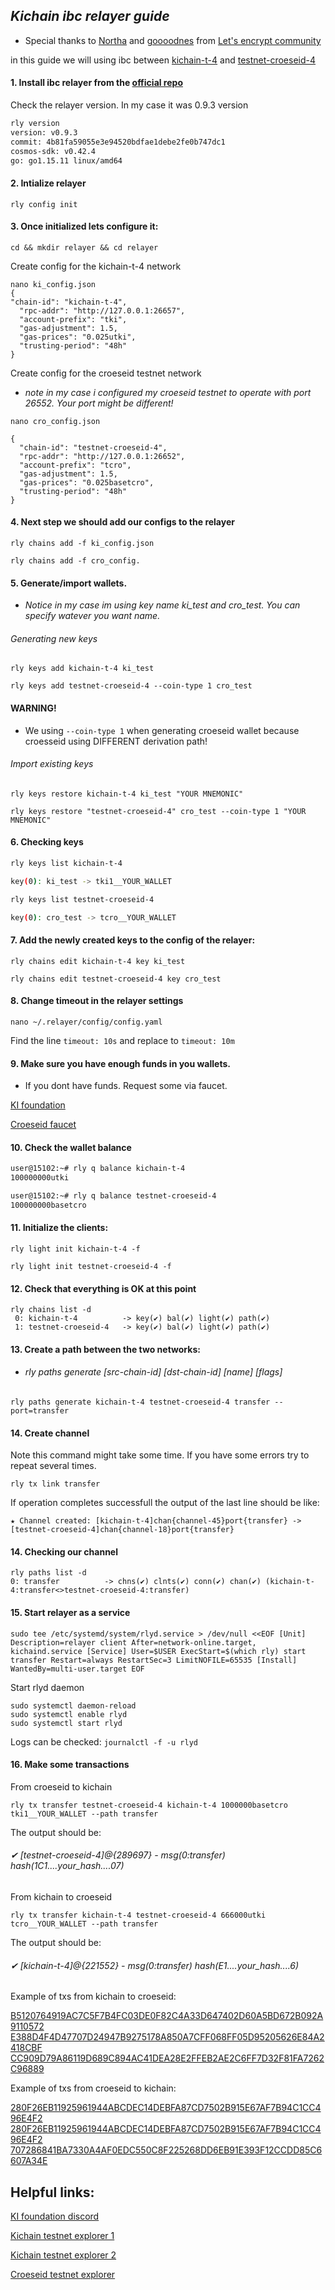 ##  _Kichain ibc relayer guide_
- Special thanks to [Northa](https://github.com/Northa) and [goooodnes](https://github.com/goooodnes) from [Let's encrypt community](https://t.me/kichain_ru)

in this guide we will using ibc between [kichain-t-4](https://github.com/KiFoundation/ki-testnet-challenge) and [testnet-croeseid-4](https://crypto.org/docs/getting-started/croeseid-testnet.html#step-1-get-the-crypto-org-chain-testnet-binary)


#### 1. Install ibc relayer from the [official repo](https://github.com/cosmos/relayer)
Check the relayer version. In my case it was 0.9.3 version

```sh 
rly version
version: v0.9.3
commit: 4b81fa59055e3e94520bdfae1debe2fe0b747dc1
cosmos-sdk: v0.42.4
go: go1.15.11 linux/amd64
```

#### 2. Intialize relayer
```
rly config init
```
#### 3. Once initialized lets configure it:
```
cd && mkdir relayer && cd relayer
```
Create config for the kichain-t-4 network
```
nano ki_config.json
{
"chain-id": "kichain-t-4",
  "rpc-addr": "http://127.0.0.1:26657",
  "account-prefix": "tki",
  "gas-adjustment": 1.5,
  "gas-prices": "0.025utki",
  "trusting-period": "48h"
}
```
Create config for the croeseid testnet network
- _note in my case i configured my croeseid testnet to operate with port 26552. Your port might be different!_
```
nano cro_config.json

{
  "chain-id": "testnet-croeseid-4",
  "rpc-addr": "http://127.0.0.1:26652",
  "account-prefix": "tcro",
  "gas-adjustment": 1.5,
  "gas-prices": "0.025basetcro",
  "trusting-period": "48h"
}
```

#### 4. Next step we should add our configs to the relayer

```rly chains add -f ki_config.json```

```rly chains add -f cro_config.```
#### 5. Generate/import wallets.
- _Notice in my case im using key name ki_test and cro_test.
You can specify watever you want name._

###### Generating new keys
```rly keys add kichain-t-4 ki_test```

```rly keys add testnet-croeseid-4 --coin-type 1 cro_test```
	
#### WARNING! 
- We using ```--coin-type 1``` when generating croeseid wallet
  because croesseid using DIFFERENT derivation path!

###### Import existing keys
```rly keys restore kichain-t-4 ki_test "YOUR MNEMONIC"```

```rly keys restore "testnet-croeseid-4" cro_test --coin-type 1 "YOUR MNEMONIC"```



#### 6. Checking keys

```sh
rly keys list kichain-t-4

key(0): ki_test -> tki1__YOUR_WALLET
```
```sh
rly keys list testnet-croeseid-4

key(0): cro_test -> tcro__YOUR_WALLET
```
#### 7. Add the newly created keys to the config of the relayer:

```rly chains edit kichain-t-4 key ki_test```

```rly chains edit testnet-croeseid-4 key cro_test```

#### 8. Change timeout in the relayer settings

```nano ~/.relayer/config/config.yaml```

Find the line ```timeout: 10s``` and replace to ```timeout: 10m```

#### 9. Make sure you have enough funds in you wallets.
- If you dont have funds. Request some via faucet.

[KI foundation](https://discord.gg/DSSUC7Tt)

[Croeseid faucet](https://crypto.org/faucet)

#### 10. Check the wallet balance

```sh
user@15102:~# rly q balance kichain-t-4
100000000utki
```
```sh
user@15102:~# rly q balance testnet-croeseid-4
100000000basetcro
```

#### 11. Initialize the clients:
```rly light init kichain-t-4 -f```

```rly light init testnet-croeseid-4 -f```

#### 12. Check that everything is OK at this point

```
rly chains list -d
 0: kichain-t-4          -> key(✔) bal(✔) light(✔) path(✔)
 1: testnet-croeseid-4   -> key(✔) bal(✔) light(✔) path(✔)
```

#### 13. Create a path between the two networks:
- ###### rly paths generate [src-chain-id] [dst-chain-id] [name] [flags]

```rly paths generate kichain-t-4 testnet-croeseid-4 transfer --port=transfer```


#### 14. Create channel
Note this command might take some time. If you have some errors try to repeat several times.

```rly tx link transfer```

If operation completes successfull the output of the last line should be like:

```★ Channel created: [kichain-t-4]chan{channel-45}port{transfer} -> [testnet-croeseid-4]chan{channel-18}port{transfer}```

#### 14. Checking our channel 

```
rly paths list -d
0: transfer          -> chns(✔) clnts(✔) conn(✔) chan(✔) (kichain-t-4:transfer<>testnet-croeseid-4:transfer)
```

#### 15. Start relayer as a service
```
sudo tee /etc/systemd/system/rlyd.service > /dev/null <<EOF [Unit] Description=relayer client After=network-online.target, kichaind.service [Service] User=$USER ExecStart=$(which rly) start transfer Restart=always RestartSec=3 LimitNOFILE=65535 [Install] WantedBy=multi-user.target EOF
```
Start rlyd daemon
```
sudo systemctl daemon-reload
sudo systemctl enable rlyd
sudo systemctl start rlyd
```

Logs can be checked: ```journalctl -f -u rlyd ```

#### 16. Make some transactions

From croeseid to kichain

```rly tx transfer testnet-croeseid-4 kichain-t-4 1000000basetcro tki1__YOUR_WALLET --path transfer```

The output should be:
###### ✔ [testnet-croeseid-4]@{289697} - msg(0:transfer) hash(1C1....your_hash....07)


From kichain to croeseid

```rly tx transfer kichain-t-4 testnet-croeseid-4 666000utki tcro__YOUR_WALLET --path transfer```

The output should be:
###### ✔ [kichain-t-4]@{221552} - msg(0:transfer) hash(E1....your_hash....6)

Example of txs from kichain to croeseid:

[B5120764919AC7C5F7B4FC03DE0F82C4A33D647402D60A5BD672B092A9110572](https://ki.thecodes.dev/tx/B5120764919AC7C5F7B4FC03DE0F82C4A33D647402D60A5BD672B092A9110572)
[E388D4F4D47707D24947B9275178A850A7CFF068FF05D95205626E84A2418CBF](https://ki.thecodes.dev/tx/E388D4F4D47707D24947B9275178A850A7CFF068FF05D95205626E84A2418CBF)
[CC909D79A86119D689C894AC41DEA28E2FFEB2AE2C6FF7D32F81FA7262C96889](https://ki.thecodes.dev/tx/CC909D79A86119D689C894AC41DEA28E2FFEB2AE2C6FF7D32F81FA7262C96889)

Example of txs from croeseid to kichain:

[280F26EB11925961944ABCDEC14DEBFA87CD7502B915E67AF7B94C1CC496E4F2](https://ki.thecodes.dev/tx/280F26EB11925961944ABCDEC14DEBFA87CD7502B915E67AF7B94C1CC496E4F2)
[280F26EB11925961944ABCDEC14DEBFA87CD7502B915E67AF7B94C1CC496E4F2](https://ki.thecodes.dev/tx/280F26EB11925961944ABCDEC14DEBFA87CD7502B915E67AF7B94C1CC496E4F2)
[707286841BA7330A4AF0EDC550C8F225268DD6EB91E393F12CCDD85C6607A34E](https://ki.thecodes.dev/tx/707286841BA7330A4AF0EDC550C8F225268DD6EB91E393F12CCDD85C6607A34E)

## Helpful links:
[KI foundation discord](https://discord.gg/DSSUC7Tt)

[Kichain testnet explorer 1](https://kichain-t-3.blockchain.ki/)

[Kichain testnet explorer 2](https://ki.thecodes.dev/)

[Croeseid testnet explorer](https://crypto.org/explorer/croeseid4/)
